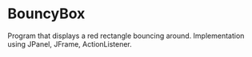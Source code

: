 # BouncyBox
Program that displays a red rectangle bouncing around. Implementation using JPanel, JFrame, ActionListener.
